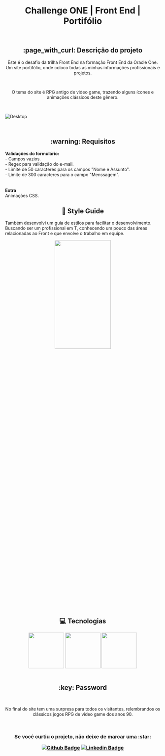 <h1 align="center"> Challenge ONE | Front End | Portifólio </h1>

<br>

<h2 align="center"> :page_with_curl: Descrição do projeto </h2>

<p align="center">Este é o desafio da trilha Front End na formação Front End da Oracle One. Um site portifólio, onde coloco todas as minhas informações profissionais e projetos.</p><br>
<p align="center">O tema do site é RPG antigo de video game, trazendo alguns ícones e animações clássicos deste gênero.</p><br>

![Desktop](https://images2.imgbox.com/ef/3a/XomC043g_o.png)

<br>

<h2 align="center"> :warning: Requisitos </h2>
<b>Validações do formulário:</b><br>
- Campos vazios.<br>
- Regex para validação do e-mail.<br>
- Limite de 50 caracteres para os campos "Nome e Assunto".<br>
- Limite de 300 caracteres para o campo "Menssagem".<br>
<br><br>
<b>Extra</b><br>
Animações CSS.

<br>

<h2 align="center"> 🎨 Style Guide </h2>

Também desenvolvi um guia de estilos para facilitar o desenvolvimento. Buscando ser um profissional em T, conhecendo um pouco das áreas relacionadas ao Front e que envolve o trabalho em equipe.

<div align="center">
<img src="https://images2.imgbox.com/ba/3c/2O4IOOAU_o.png"  width="60%" height="30%">
</div>

<br>

<h2 align="center"> 💻 Tecnologias </h2>

<div align="center">
<img src="https://cdn.jsdelivr.net/gh/devicons/devicon/icons/html5/html5-plain-wordmark.svg" width=115>
<img src="https://cdn.jsdelivr.net/gh/devicons/devicon/icons/css3/css3-plain-wordmark.svg" width=115>
<img src="https://cdn.jsdelivr.net/gh/devicons/devicon/icons/javascript/javascript-original.svg" width=115>
<div>

<br>
<h2 align="center"> :key: Password </h2><br>
<p align="center"> No final do site tem uma surpresa para todos os visitantes, relembrandos os clássicos jogos RPG de video game dos anos 90. </p>
<br>


<h3 align="center"> Se você curtiu o projeto, não deixe de marcar uma :star:

[![Github Badge](https://img.shields.io/badge/-Github-000?style=flat-square&logo=Github&logoColor=white&link=https://github.com/luizlimadev)](https://github.com/luizlimadev)
[![Linkedin Badge](https://img.shields.io/badge/-LinkedIn-blue?style=flat-square&logo=Linkedin&logoColor=white&link=https://www.linkedin.com/in/luizlima-dev/)](https://www.linkedin.com/in/luizlima-dev/)

